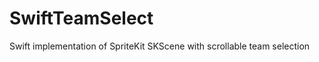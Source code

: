 SwiftTeamSelect
===============

Swift implementation of SpriteKit SKScene with scrollable team selection
